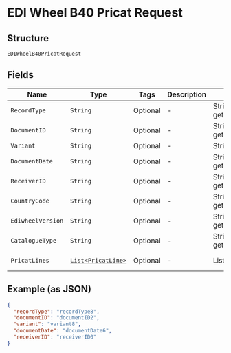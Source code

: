 
# EDI Wheel B40 Pricat Request

## Structure

`EDIWheelB40PricatRequest`

## Fields

| Name | Type | Tags | Description | Getter | Setter |
|  --- | --- | --- | --- | --- | --- |
| `RecordType` | `String` | Optional | - | String getRecordType() | setRecordType(String recordType) |
| `DocumentID` | `String` | Optional | - | String getDocumentID() | setDocumentID(String documentID) |
| `Variant` | `String` | Optional | - | String getVariant() | setVariant(String variant) |
| `DocumentDate` | `String` | Optional | - | String getDocumentDate() | setDocumentDate(String documentDate) |
| `ReceiverID` | `String` | Optional | - | String getReceiverID() | setReceiverID(String receiverID) |
| `CountryCode` | `String` | Optional | - | String getCountryCode() | setCountryCode(String countryCode) |
| `EdiwheelVersion` | `String` | Optional | - | String getEdiwheelVersion() | setEdiwheelVersion(String ediwheelVersion) |
| `CatalogueType` | `String` | Optional | - | String getCatalogueType() | setCatalogueType(String catalogueType) |
| `PricatLines` | [`List<PricatLine>`](../../doc/models/pricat-line.md) | Optional | - | List<PricatLine> getPricatLines() | setPricatLines(List<PricatLine> pricatLines) |

## Example (as JSON)

```json
{
  "recordType": "recordType8",
  "documentID": "documentID2",
  "variant": "variant8",
  "documentDate": "documentDate6",
  "receiverID": "receiverID0"
}
```

